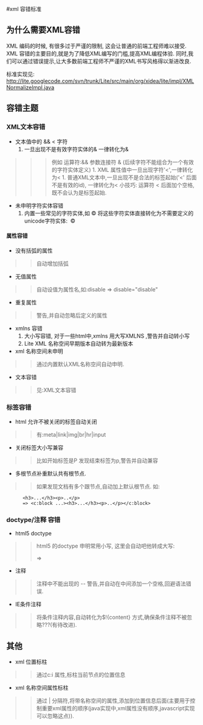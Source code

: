 #xml 容错标准

## 为什么需要XML容错 ##

XML 编码的时候, 有很多过于严谨的限制, 这会让普通的前端工程师难以接受.
XML 容错的主要目的,就是为了降低XML编写的门槛,提高XML编程体验.
同时,我们可以通过错误提示,让大多数前端工程师不严谨的XML书写风格得以渐进改良.

标准实现见: http://lite.googlecode.com/svn/trunk/Lite/src/main/org/xidea/lite/impl/XMLNormalizeImpl.java


## 容错主题 ##

### XML文本容错 ###
  * 文本值中的 && < 字符
    1. 一旦出现不是有效字符实体的& 一律转化为&amp;
> > > 例如 运算符:&& 参数连接符 & (后续字符不能组合为一个有效的字符实体定义)
    1. XML 属性值中一旦出现字符'<',一律转化为&lt;
    1. 普通XML文本中,一旦出现不是合法的标签起始('<' 后面不是有效的id), 一律转化为&lt;
> > > 小技巧: 运算符 < 后面加个空格, 既不会认为是标签起始.

  * 未申明字符实体容错
    1. 内置一些常见的字符实体,如&nbsp;&copy; 将这些字符实体直接转化为不需要定义的unicode字符实体: &#160;&#169;

#### 属性容错 ####
  * 没有括弧的属性

> > 自动增加括弧
  * 无值属性
> > 自动设值为属性名,如:disable => disable="disable"
  * 重复属性
> > 警告,并自动忽略后定义的属性
  * xmlns 容错
    1. 大小写容错, 对于一些html中,xmlns 用大写XMLNS ,警告并自动转小写
    1. Lite XML 名称空间早期版本自动转为最新版本
  * xml 名称空间未申明
> > 通过内置默认XML名称空间自动申明.
  * 文本容错
> > 见:XML文本容错




### 标签容错 ###
  * html 允许不被关闭的标签自动关闭
> > 有:meta|link|img|br|hr|input
  * 关闭标签大小写兼容
> > 比如开始标签是P 发现结束标签为p,警告并自动兼容
  * 多根节点补重默认共有根节点.
> > 如果发现文档有多个跟节点,自动加上默认根节点.
> > 如:
```
      <h3>...</h3><p>..</p>
      => <c:block ...><h3>...</h3><p>..</p></c:block>
```
### doctype/注释 容错 ###
  * html5 doctype
> > html5 的doctype 申明常用小写, 这里会自动吧他转成大写:
> > <!doctype html> =><!DOCTYPE html>
  * 注释
> > 注释中不能出现的 -- 警告,并自动在中间添加一个空格,回避语法错误.
  * IE条件注释
> > 将条件注释内容,自动转化为$!{content} 方式,确保条件注释不被忽略???(有待改进).

## 其他 ##
  * xml 位置标柱
> > 通过c:i 属性,标柱当前节点的位置信息
  * xml 名称空间属性标柱
> > 通过 | 分隔符,将带名称空间的属性,添加到位置信息后面(主要用于控制重要xml属性的顺序(java实现中,xml属性没有顺序,javascript实现可以忽略这点)).
